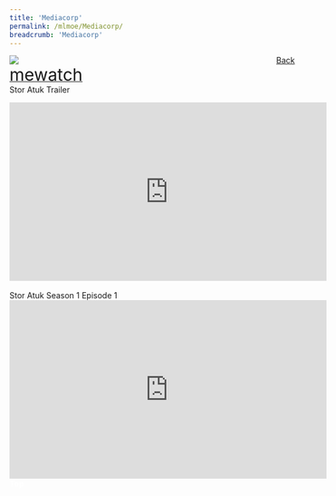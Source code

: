 ```yaml
---
title: 'Mediacorp'
permalink: /mlmoe/Mediacorp/
breadcrumb: 'Mediacorp'
---
```

<!-- Global site tag (gtag.js) - Google Ads: 726049306 -->
<script async src="https://www.googletagmanager.com/gtag/js?id=AW-726049306"></script>
<script>
  window.dataLayer = window.dataLayer || [];
  function gtag(){dataLayer.push(arguments);}
  gtag('js', new Date());

  gtag('config', 'AW-726049306');
</script>
<a href="/exhibits/Pameran- Bahasa- Melayu-Malay-Language-Exhibitions-e/Community-Partners/" style="float:right;">Back</a>
 <img src="/images/MTLS2021-Mediacorp_ML_Final.jpg"> <br/>
 <a href=" www.mewatch.sg/show/Stor-Atuk-194915 " target="_blank"><span style="font-size: 30px;">mewatch</span></a> <br/>
 Stor Atuk Trailer
  <div class="video-container">
  <iframe width="560" height="315" src="https://www.youtube.com/embed/MhE0LSlbwSU" title="YouTube video player" frameborder="0" allow="accelerometer; autoplay; clipboard-write; encrypted-media; gyroscope; picture-in-picture" allowfullscreen></iframe></div><br/>
 Stor Atuk Season 1 Episode 1
  <div class="video-container">
  <iframe width="560" height="315" src="https://www.youtube.com/embed/m-4PdE9hX1U" title="YouTube video player" frameborder="0" allow="accelerometer; autoplay; clipboard-write; encrypted-media; gyroscope; picture-in-picture" allowfullscreen></iframe></div>
 
<div class="btntop"><a href="#top" style="text-decoration:none;"><span style="color:white"><b>Top</b></span></a></div>
